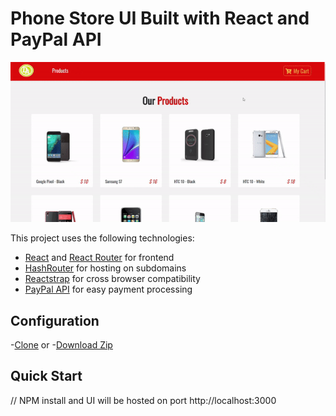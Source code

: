 # Phone Store UI Built with React and PayPal API

![Final App](https://github.com/derekwebdevcom/phonestore/blob/master/src/components/Cart/phone.gif)

This project uses the following technologies:

- [React](https://reactjs.org) and [React Router](https://reacttraining.com/react-router/) for frontend
- [HashRouter](https://www.npmjs.com/package/hash-router) for hosting on subdomains
- [Reactstrap](https://reactstrap.github.io/) for cross browser compatibility
- [PayPal API](https://developer.paypal.com/) for easy payment processing

## Configuration
-[Clone](https://github.com/derekwebdevcom/phonestore.git) or
-[Download Zip](https://github.com/derekwebdevcom/phonestore/archive/master.zip)


## Quick Start
// NPM install and UI will be hosted on port
 http://localhost:3000

